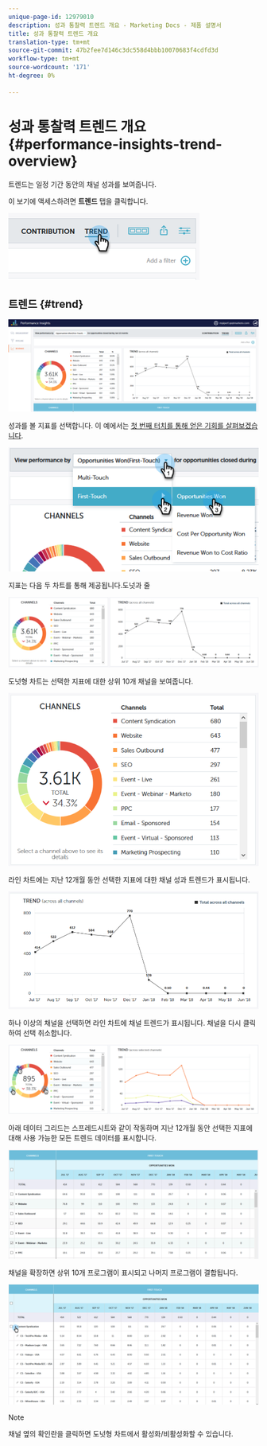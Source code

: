 ```yaml
---
unique-page-id: 12979010
description: 성과 통찰력 트렌드 개요 - Marketing Docs - 제품 설명서
title: 성과 통찰력 트렌드 개요
translation-type: tm+mt
source-git-commit: 47b2fee7d146c3dc558d4bbb10070683f4cdfd3d
workflow-type: tm+mt
source-wordcount: '171'
ht-degree: 0%

---
```



# 성과 통찰력 트렌드 개요 {#performance-insights-trend-overview}

트렌드는 일정 기간 동안의 채널 성과를 보여줍니다.

이 보기에 액세스하려면 **트렌드** 탭을 클릭합니다.

![](assets/1.png)

## 트렌드 {#trend}

![](assets/2-1.png)

성과를 볼 지표를 선택합니다. 이 예에서는 [첫 번째 터치를 통해 얻은 기회를 살펴보겠습니다](http://docs.marketo.com/display/DOCS/Understanding+Attribution).

![](assets/3-2.png)

지표는 다음 두 차트를 통해 제공됩니다.도넛과 줄

![](assets/4-1.png)

도넛형 차트는 선택한 지표에 대한 상위 10개 채널을 보여줍니다.

![](assets/5-2.png)

라인 차트에는 지난 12개월 동안 선택한 지표에 대한 채널 성과 트렌드가 표시됩니다.

![](assets/6-1.png)

하나 이상의 채널을 선택하면 라인 차트에 채널 트렌드가 표시됩니다. 채널을 다시 클릭하여 선택 취소합니다.

![](assets/7.png)

아래 데이터 그리드는 스프레드시트와 같이 작동하며 지난 12개월 동안 선택한 지표에 대해 사용 가능한 모든 트렌드 데이터를 표시합니다.

![](assets/8.png)

채널을 확장하면 상위 10개 프로그램이 표시되고 나머지 프로그램이 결합됩니다.

![](assets/9-1.png)

>[!NOTE]
>
>채널 옆의 확인란을 클릭하면 도넛형 차트에서 활성화/비활성화할 수 있습니다.

